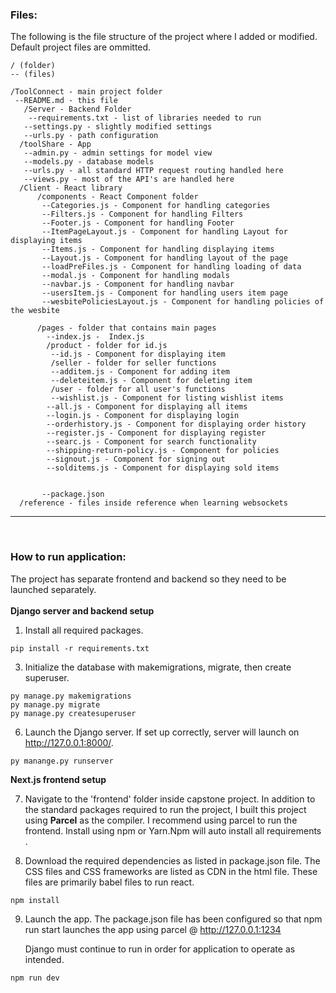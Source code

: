 
### **Files:**

The following is the file structure of the project where I added or modified. Default project files are ommitted.

```
/ (folder)
-- (files)

/ToolConnect - main project folder
 --README.md - this file
   /Server - Backend Folder
    --requirements.txt - list of libraries needed to run
   --settings.py - slightly modified settings
   --urls.py - path configuration
  /toolShare - App
   --admin.py - admin settings for model view
   --models.py - database models
   --urls.py - all standard HTTP request routing handled here
   --views.py - most of the API's are handled here
  /Client - React library
      /components - React Component folder
       --Categories.js - Component for handling categories
       --Filters.js - Component for handling Filters
       --Footer.js - Component for handling Footer
       --ItemPageLayout.js - Component for handling Layout for displaying items
       --Items.js - Component for handling displaying items
       --Layout.js - Component for handling layout of the page
       --loadPreFiles.js - Component for handling loading of data
       --modal.js - Component for handling modals
       --navbar.js - Component for handling navbar
       --usersItem.js - Component for handling users item page
       --wesbitePoliciesLayout.js - Component for handling policies of the wesbite

      /pages - folder that contains main pages
        --index.js -  Index.js
        /product - folder for id.js
         --id.js - Component for displaying item        
         /seller - folder for seller functions
         --additem.js - Component for adding item
         --deleteitem.js - Component for deleting item
         /user - folder for all user's functions
         --wishlist.js - Component for listing wishlist items
        --all.js - Component for displaying all items
        --login.js - Component for displaying login
        --orderhistory.js - Component for displaying order history
        --register.js - Component for displaying register
        --searc.js - Component for search functionality
        --shipping-return-policy.js - Component for policies
        --signout.js - Component for signing out
        --solditems.js - Component for displaying sold items
        
        
       --package.json 
  /reference - files inside reference when learning websockets
```

---

<br>

### **How to run application:**

The project has separate frontend and backend so they need to be launched separately. <br><br>
**Django server and backend setup**

1. Install all required packages.

```
pip install -r requirements.txt
```

3. Initialize the database with makemigrations, migrate, then create superuser.

```
py manage.py makemigrations
py manage.py migrate
py manage.py createsuperuser
```

6. Launch the Django server. If set up correctly, server will launch on http://127.0.0.1:8000/.

```
py manange.py runserver
```

**Next.js frontend setup**

7. Navigate to the 'frontend' folder inside capstone project. In addition to the standard packages required to run the
   project, I built this project using **Parcel** as the compiler. I recommend using parcel to run the frontend. Install
   using npm or Yarn.Npm will auto install all requirements .

8. Download the required dependencies as listed in package.json file. The CSS files and CSS frameworks are listed as CDN
   in the html file. These files are primarily babel files to run react.

```
npm install
```

9. Launch the app. The package.json file has been configured so that npm run start launches the app using
   parcel @ http://127.0.0.1:1234

   Django  must continue to run in order for application to operate as intended.

```
npm run dev
```
